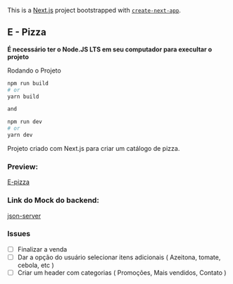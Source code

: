 This is a [Next.js](https://nextjs.org/) project bootstrapped with [`create-next-app`](https://github.com/vercel/next.js/tree/canary/packages/create-next-app).

## E - Pizza

**É necessário ter o Node.JS LTS em seu computador para execultar o projeto**

Rodando o Projeto

```bash
npm run build
# or
yarn build

and

npm run dev
# or
yarn dev
```
Projeto criado com Next.js para criar um catálogo de pizza.

### Preview: 
[E-pizza](https://e-pizza.vercel.app)


### Link do Mock do backend: 
[json-server](https://my-json-server.typicode.com/luancma/json-server)

### Issues
- [ ] Finalizar a venda
- [ ] Dar a opção do usuário selecionar itens adicionais ( Azeitona, tomate, cebola, etc )
- [ ] Criar um header com categorias ( Promoções, Mais vendidos, Contato )
